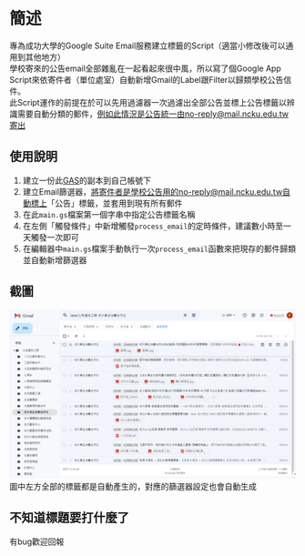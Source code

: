 # 簡述
專為成功大學的Google Suite Email服務建立標籤的Script（適當小修改後可以通用到其他地方）  
學校寄來的公告email全部雜亂在一起看起來很中風，所以寫了個Google App Script來依寄件者（單位處室）自動新增Gmail的Label跟Filter以歸類學校公告信件。  
此Script運作的前提在於可以先用過濾器一次過濾出全部公告並標上公告標籤以辨識需要自動分類的郵件，例如此情況是公告統一由no-reply@mail.ncku.edu.tw寄出

## 使用說明
1. 建立一份此[GAS](https://script.google.com/d/1Tvkr7rTxxZqnQBWqb1m8yWtxuGUv5deH9nqG7BSxlcGd72GjoYye8XB3/edit?usp=sharing)的副本到自己帳號下
2. 建立Email篩選器，將寄件者是學校公告用的no-reply@mail.ncku.edu.tw自動標上「公告」標籤，並套用到現有所有郵件
3. 在此`main.gs`檔案第一個字串中指定公告標籤名稱
4. 在左側「觸發條件」中新增觸發`process_email`的定時條件，建議數小時至一天觸發一次即可
5. 在編輯器中`main.gs`檔案手動執行一次`process_email`函數來把現存的郵件歸類並自動新增篩選器

## 截圖
![](https://github.com/nyraa/gmail-label-creator/blob/master/screenshot_1.png?raw=true)
圖中左方全部的標籤都是自動產生的，對應的篩選器設定也會自動生成

## 不知道標題要打什麼了
有bug歡迎回報